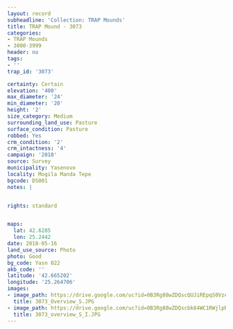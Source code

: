 ```yaml
---
layout: record
subheadline: 'Collection: TRAP Mounds'
title: TRAP Mound - 3073
categories:
- TRAP Mounds
- 3000-3999
header: no
tags:
- ''
trap_id: '3073'

certainty: Certain
elevation: '400'
max_diameter: '24'
min_diameter: '20'
height: '2'
size_category: Medium
surrounding_land_use: Pasture
surface_condition: Pasture
robbed: Yes
crm_condition: '2'
crm_intactness: '4'
campaign: '2010'
source: Survey
municipality: Yasenovo
locality: Mogila Manda Tepe
bgcode: DS001
notes: |


rights: standard


maps:
  lat: 42.6285
  lon: 25.2442
date: 2018-05-16
land_use_source: Photo
photo: Good
bg_code: Yasn 022
akb_code: ''
latitude: '42.665202'
longitude: '25.264706'
images:
- image_path: https://drive.google.com/uc?id=0B3Rg88wZDQscQUJiREpqS0VzeVk
  title: 3073_Overview_S.JPG
- image_path: https://drive.google.com/uc?id=0B3Rg88wZDQscbk84WC1RWjlpN2M
  title: 3073_overview_S_I.JPG
---
```

